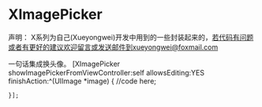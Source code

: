 # XImagePicker

声明：
X系列为自己(Xueyongwei)开发中用到的一些封装起来的，若代码有问题或者有更好的建议欢迎留言或发送邮件到xueyongwei@foxmail.com


一句话集成换头像。
[XImagePicker showImagePickerFromViewController:self allowsEditing:YES finishAction:^(UIImage *image) {
        //code here;

    }];
